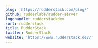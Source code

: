 ```yaml
---
blog: 'https://rudderstack.com/blog/'
github: rudderlabs/rudder-server
logohandle: rudderstackdev
sort: rudderstack
title: RudderStack
twitter: RudderStack
website: 'https://www.rudderstack.dev/'
---
```

